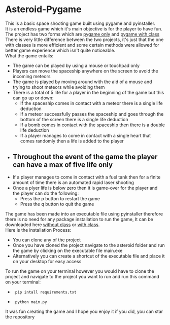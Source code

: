 # Asteroid-Pygame
This is a basic space shooting game built using pygame and pyinstaller.  
It is an endless game which it's main objective is for the player to have fun.      
The project has two forms which are [pygame only](https://github.com/imisi99/Asteroid-Pygame/tree/main/Asteroid) and [pygame with class](https://github.com/imisi99/Asteroid-Pygame/tree/main/Asteroid_Class)   
There is very little difference between the two projects, it's just that the one with classes is more efficient and some certain methods were allowed for better game experience which isn't quite noticeable.   
What the game entails:
 - The game can be played by using a mouse or touchpad only
 - Players can move the spaceship anywhere on the screen to avoid the incoming meteors
 - The game is played by moving around with the aid of a mouse and trying to shoot meteors while avoiding them 
 - There is a total of 5 life for a player in the beginning of the game but this can go up or down: 
   - If the spaceship comes in contact with a meteor there is a single life deduction
   - If a meteor successfully passes the spaceship and goes through the bottom of the screen there is a single life deduction
   - If a bomb comes in contact with the spaceship then there is a double life deduction
   - If a player manages to come in contact with a single heart that comes randomly then a life is added to the player
 - Throughout the event of the game the player can have a max of five life only
    -    
 - If a player manages to come in contact with a fuel tank then for a finite amount of time there is an automated rapid laser shooting
 - Once a plyer life is below zero then it is game-over for the player and the player can do the following:
   - Press the p button to restart the game
   - Press the q button to quit the game    
    

The game has been made into an executable file using pyinstaller therefore there is no need for any package installation to run the game, It can be downloaded here [without class](https://github.com/imisi99/Asteroid-Pygame/tree/main/Asteroid/asteroid) or [with class](https://github.com/imisi99/Asteroid-Pygame/tree/main/Asteroid_Class/asteroid).    
Here is the installation Process:
 - You can clone any of the project
 - Once you have cloned the project navigate to the asteroid folder and run the game by clicking on the executable file main.exe
 - Alternatively you can create a shortcut of the executable file and place it on your desktop for easy access

To run the game on your terminal however you would have to clone the project and navigate to the project you want to run and run this command on your terminal:
 -      pip intall requirements.txt
 -      python main.py

It was fun creating the game and I hope you enjoy it if you did, you can star the repository